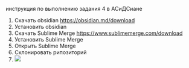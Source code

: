 инструкция по выполнению задания 4 в АСиДСиане

1. Скачать obsidian https://obsidian.md/download
2. Установить obsidian
3. Скачать Sublime Merge https://www.sublimemerge.com/download
4. Установить Sublime Merge
5. Открыть Sublime Merge
6. Склонировать рипозиторий
7. ![](image/Pasted%20image%2020240327125126.png)